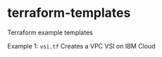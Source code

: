 # terraform-templates
Terraform example templates

Example 1: `vsi.tf` Creates a VPC VSI on IBM Cloud 

